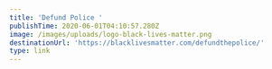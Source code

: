 ```yaml
---
title: 'Defund Police '
publishTime: 2020-06-01T04:10:57.280Z
image: /images/uploads/logo-black-lives-matter.png
destinationUrl: 'https://blacklivesmatter.com/defundthepolice/'
type: link
---
```



